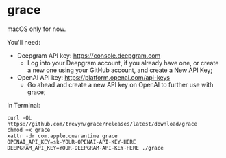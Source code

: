 # grace

macOS only for now.

You'll need:

- Deepgram API key: https://console.deepgram.com
    - Log into your Deepgram account, if you already have one, or create a new one using your GitHub account, and create a New API Key;
- OpenAI API key: https://platform.openai.com/api-keys
    - Go ahead and create a new API key on OpenAI to further use with grace;
    

In Terminal:

```
curl -OL https://github.com/trevyn/grace/releases/latest/download/grace
chmod +x grace
xattr -dr com.apple.quarantine grace
OPENAI_API_KEY=sk-YOUR-OPENAI-API-KEY-HERE 
DEEPGRAM_API_KEY=YOUR-DEEPGRAM-API-KEY-HERE ./grace
```
